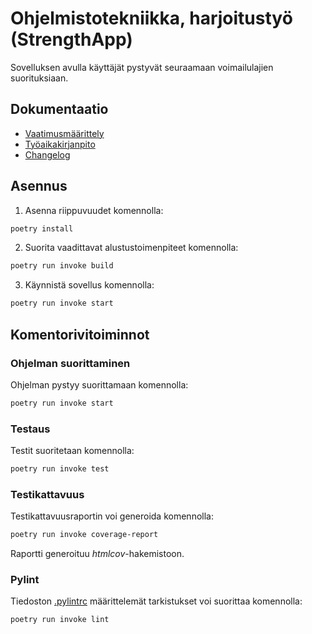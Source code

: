 # Ohjelmistotekniikka, harjoitustyö (StrengthApp)

Sovelluksen avulla käyttäjät pystyvät seuraamaan voimailulajien suorituksiaan.

## Dokumentaatio
- [Vaatimusmäärittely](/python-strength-app/dokumentaatio/vaatimusmaarittely.md)
- [Työaikakirjanpito](/python-strength-app/dokumentaatio/tyoaikakirjanpito.md)
- [Changelog](/python-strength-app/dokumentaatio/changelog.md)

## Asennus

1. Asenna riippuvuudet komennolla:

```bash
poetry install
```

2. Suorita vaadittavat alustustoimenpiteet komennolla:

```bash
poetry run invoke build
```

3. Käynnistä sovellus komennolla:

```bash
poetry run invoke start
```

## Komentorivitoiminnot

### Ohjelman suorittaminen

Ohjelman pystyy suorittamaan komennolla:

```bash
poetry run invoke start
```

### Testaus

Testit suoritetaan komennolla:

```bash
poetry run invoke test
```

### Testikattavuus

Testikattavuusraportin voi generoida komennolla:

```bash
poetry run invoke coverage-report
```

Raportti generoituu _htmlcov_-hakemistoon.

### Pylint

Tiedoston [.pylintrc](./.pylintrc) määrittelemät tarkistukset voi suorittaa komennolla:

```bash
poetry run invoke lint
```



